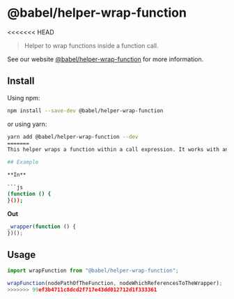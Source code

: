 # @babel/helper-wrap-function

<<<<<<< HEAD
> Helper to wrap functions inside a function call.

See our website [@babel/helper-wrap-function](https://babeljs.io/docs/en/next/babel-helper-wrap-function.html) for more information.

## Install

Using npm:

```sh
npm install --save-dev @babel/helper-wrap-function
```

or using yarn:

```sh
yarn add @babel/helper-wrap-function --dev
=======
This helper wraps a function within a call expression. It works with any function: statements, expressions and methods; both named and anonymous.

## Example

**In**

```js
(function () {
}());
```

**Out**

```js
_wrapper(function () {
})();
```

## Usage

```js
import wrapFunction from "@babel/helper-wrap-function";

wrapFunction(nodePathOfTheFunction, nodeWhichReferencesToTheWrapper);
>>>>>>> 99ef3b4711c8dcd2f717e43dd012712d1f333361
```
